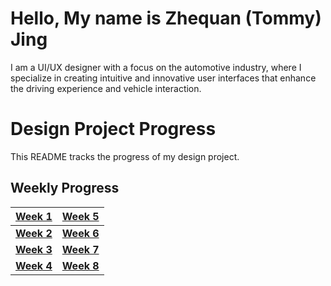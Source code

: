 # Hello, My name is Zhequan (Tommy) Jing

I am a UI/UX designer with a focus on the automotive industry, where I specialize in creating intuitive and innovative user interfaces that enhance the driving experience and vehicle interaction.

# Design Project Progress

This README tracks the progress of my design project.

## Weekly Progress

| [**Week 1**](https://github.com/Berkeley-MDes/tdf-fa24-TommyJing0/blob/main/Week%201.md) | [**Week 5**](https://github.com/Berkeley-MDes/tdf-fa24-TommyJing0/blob/main/Week%205.md) |
| ------------------------------------------------------------ | ------------------------------------------------------------ |
| [**Week 2**](https://github.com/Berkeley-MDes/tdf-fa24-TommyJing0/blob/main/Week%202.md) | [**Week 6**](https://github.com/Berkeley-MDes/tdf-fa24-TommyJing0/blob/main/Week%206.md) |
| [**Week 3**](https://github.com/Berkeley-MDes/tdf-fa24-TommyJing0/blob/main/Week%203.md) | [**Week 7**](https://github.com/Berkeley-MDes/tdf-fa24-TommyJing0/blob/main/Week%207.md) |
| [**Week 4**](https://github.com/Berkeley-MDes/tdf-fa24-TommyJing0/blob/main/Week%204.md) | [**Week 8**](https://github.com/Berkeley-MDes/tdf-fa24-TommyJing0/blob/main/Week%208.md) |
